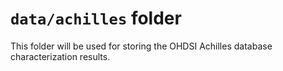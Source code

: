# `data/achilles` folder 

This folder will be used for storing the OHDSI Achilles database 
characterization results.

